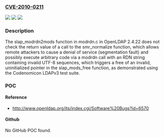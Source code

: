 ### [CVE-2010-0211](https://cve.mitre.org/cgi-bin/cvename.cgi?name=CVE-2010-0211)
![](https://img.shields.io/static/v1?label=Product&message=n%2Fa&color=blue)
![](https://img.shields.io/static/v1?label=Version&message=n%2Fa&color=blue)
![](https://img.shields.io/static/v1?label=Vulnerability&message=n%2Fa&color=brighgreen)

### Description

The slap_modrdn2mods function in modrdn.c in OpenLDAP 2.4.22 does not check the return value of a call to the smr_normalize function, which allows remote attackers to cause a denial of service (segmentation fault) and possibly execute arbitrary code via a modrdn call with an RDN string containing invalid UTF-8 sequences, which triggers a free of an invalid, uninitialized pointer in the slap_mods_free function, as demonstrated using the Codenomicon LDAPv3 test suite.

### POC

#### Reference
- http://www.openldap.org/its/index.cgi/Software%20Bugs?id=6570

#### Github
No GitHub POC found.

